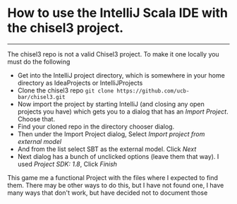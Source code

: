 # How to use the IntelliJ Scala IDE with the chisel3 project.

***

The chisel3 repo is not a valid Chisel3 project.  To make it one locally you must do the following
* Get into the IntelliJ project directory, which is somewhere in your home directory as IdeaProjects or IntelliJProjects
* Clone the chisel3 repo `git clone https://github.com/ucb-bar/chisel3.git`
* Now import the project by starting IntelliJ (and closing any open projects you have) which gets you to a dialog that has an *Import Project*.  Choose that.  
* Find your cloned repo in the directory chooser dialog.  
* Then under the Import Project dialog, Select *Import project from external model*
* And from the list select SBT as the external model.  Click *Next*
* Next dialog has a bunch of unclicked options (leave them that way).  I used *Project SDK: 1.8*, Click *Finish*

This game me a functional Project with the files where I expected to find them. There may be other ways to do this, but I have not found one, I have many ways that don't work, but have decided not to document those




